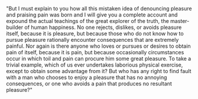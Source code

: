 "But I must explain to you how all this mistaken idea of denouncing pleasure and praising pain was born and I will give you a complete account
 and expound the actual teachings of the great explorer of the truth, the master-builder of human happiness. No one rejects, dislikes, or avoids pleasure itself, because it is 
 pleasure, but because those who do not know how to pursue pleasure rationally encounter consequences that are extremely painful. Nor again is there anyone who loves or pursues 
 or desires to obtain pain of itself, because it is pain, but because occasionally circumstances occur in which toil and pain can procure him some great pleasure. To take a 
 trivial example, which of us ever undertakes laborious physical exercise, except to obtain some advantage from it? But who has any right to find fault with a man who chooses 
 to enjoy a pleasure that has no annoying consequences, or one who avoids a pain that produces no resultant pleasure?"